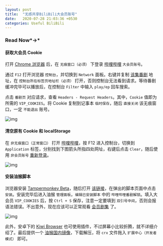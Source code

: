 ```yaml
---
layout: post
title:  "无感共享BiliBili大会员账号"
date:   2020-07-28 21:03:36 +0530
categories: Useful BiliBili
---
```


### Read Now*→*

#### 获取大会员 Cookie

打开 [Chrome 浏览器](https://www.google.cn/chrome/) 后，在 `无痕窗口（必须）` 下登录 [哔哩哔哩](https://passport.bilibili.com/login) `大会员账号`。

通过 `F12` 打开浏览器 `控制台`，并切换到 `Network` 面板。右键并复制 [该集番剧](https://www.bilibili.com/bangumi/play/ep267685/) 地址，在 `控制台所在标签页地址栏（必须）` 打开，否则控制台无法看到请求。等待番剧缓冲完毕可以播放后，在控制台 `Filter` 中输入 `play/ep` 回车搜索。

点击 `番剧页` 对应请求，查看 `Headers - Request Headers`。其中，`Cookie` 值即为所需的 `VIP_COOKIES`。将 Cookie 复制到记事本 `临时保存`，随后 `直接关闭` 该无痕窗口，一定 `不能退出` 账号。

![img](https://yilinfile-1258058813.cos.ap-shanghai.myqcloud.com/imagebed/20200728225452.jpeg)



#### 清空原有 Cookie 和 localStorage

在 `非无痕窗口（正常窗口）` 打开 [哔哩哔哩](https://www.bilibili.com/)，按 F12 进入控制台，切换到 `Application` 标签，分别找到下图箭头所指四处网址，右键后点击 `Clear`，随后使用 `非会员账号` [重新登录](https://passport.bilibili.com/login)。

![img](https://yilinfile-1258058813.cos.ap-shanghai.myqcloud.com/imagebed/20200728225458.png)



#### 安装油猴脚本

浏览器安装 [Tampermonkey Beta](https://www.tampermonkey.net/)，随后打开 [该链接](https://greasyfork.org/scripts/391158-%E5%93%94%E5%93%A9%E5%93%94%E5%93%A9%E7%95%AA%E5%89%A7%E8%A7%A3%E9%94%81/code/%E5%93%94%E5%93%A9%E5%93%94%E5%93%A9%E7%95%AA%E5%89%A7%E8%A7%A3%E9%94%81.user.js)，在弹出的脚本页面中点击 `安装`。安装完毕后进入油猴 `管理面板`，`编辑已安装脚本` 中的 `哔哩哔哩番剧解锁`。填入大会员 `VIP_COOKIES` 后，按 `Ctrl + S` 保存，注意一定要填到 `双引号中间`，否则会报语法错误。不出意外，现在应该可以正常观看 [会员剧集](https://www.bilibili.com/bangumi/play/ep267685/) 了。

![img](https://yilinfile-1258058813.cos.ap-shanghai.myqcloud.com/imagebed/20200728225502.jpeg)

此外，安卓下的 [Kiwi Browser](https://github.com/kiwibrowser/android/releases) 也可使用插件，不过屏幕小比较折腾，就不详细介绍了。最后提供一个 [油猴国内镜像](https://chrome.zzzmh.cn/info?token=gcalenpjmijncebpfijmoaglllgpjagf)，下载解压，将 `crx` 文件拖入 `扩展中心（开发者模式）` 即可。